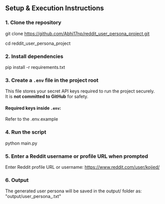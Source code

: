 ## Setup & Execution Instructions

### 1. Clone the repository

git clone https://github.com/Abhi17np/reddit_user_persona_project.git

cd reddit_user_persona_project

### 2. Install dependencies

pip install -r requirements.txt

### 3. Create a `.env` file in the project root

This file stores your secret API keys required to run the project securely.  
It is **not committed to GitHub** for safety.

#### Required keys inside `.env`:
Refer to the .env.example

### 4. Run the script
python main.py

### 5. Enter a Reddit username or profile URL when prompted
Enter Reddit profile URL or username: https://www.reddit.com/user/kojied/

### 6. Output
The generated user persona will be saved in the output/ folder as:
"output/user_persona_<username>.txt"
